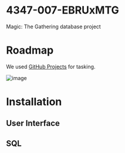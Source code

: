 # 4347-007-EBRUxMTG
Magic: The Gathering database project

# Roadmap
We used [GitHub Projects](https://github.com/users/zcl190002/projects/1) for tasking.

![image](https://github.com/user-attachments/assets/f529f1f5-8da0-47c1-9442-c89029527c28)

# Installation

## User Interface


## SQL
